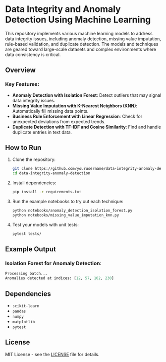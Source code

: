 
# Data Integrity and Anomaly Detection Using Machine Learning

This repository implements various machine learning models to address data integrity issues, including anomaly detection, missing value imputation, rule-based validation, and duplicate detection. The models and techniques are geared toward large-scale datasets and complex environments where data consistency is critical.

## Overview

### Key Features:
- **Anomaly Detection with Isolation Forest**: Detect outliers that may signal data integrity issues.
- **Missing Value Imputation with K-Nearest Neighbors (KNN)**: Automatically fill missing data points.
- **Business Rule Enforcement with Linear Regression**: Check for unexpected deviations from expected trends.
- **Duplicate Detection with TF-IDF and Cosine Similarity**: Find and handle duplicate entries in text data.

## How to Run

1. Clone the repository:
    ```bash
    git clone https://github.com/yourusername/data-integrity-anomaly-detection.git
    cd data-integrity-anomaly-detection
    ```

2. Install dependencies:
    ```bash
    pip install -r requirements.txt
    ```

3. Run the example notebooks to try out each technique:
    ```bash
    python notebooks/anomaly_detection_isolation_forest.py
    python notebooks/missing_value_imputation_knn.py
    ```

4. Test your models with unit tests:
    ```bash
    pytest tests/
    ```

## Example Output

### Isolation Forest for Anomaly Detection:

```python
Processing batch...
Anomalies detected at indices: [12, 57, 102, 230]
```

## Dependencies

- `scikit-learn`
- `pandas`
- `numpy`
- `matplotlib`
- `pytest`

## License

MIT License - see the [LICENSE](LICENSE) file for details.
